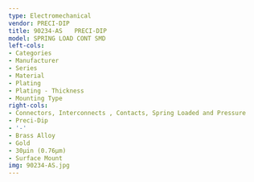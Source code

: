 ```yaml
---
type: Electromechanical
vendor: PRECI-DIP
title: 90234-AS　　PRECI-DIP
model: SPRING LOAD CONT SMD
left-cols:
- Categories
- Manufacturer
- Series
- Material
- Plating
- Plating - Thickness
- Mounting Type
right-cols:
- Connectors, Interconnects , Contacts, Spring Loaded and Pressure
- Preci-Dip
- '-'
- Brass Alloy
- Gold
- 30µin (0.76µm)
- Surface Mount
img: 90234-AS.jpg
---
```

